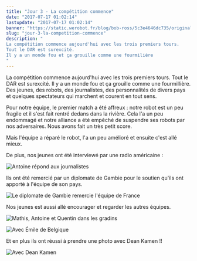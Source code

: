 ```yaml
---
title: "Jour 3 - La compétition commence"
date: "2017-07-17 01:02:14"
lastupdate: "2017-07-17 01:02:14"
banner: "https://static.werobot.fr/blog/bob-ross/5c3e4646dc735/original.jpg"
slug: "jour-3-la-competition-commence"
description: " 
La compétition commence aujourd'hui avec les trois premiers tours.
Tout le DAR est surexcité.
Il y a un monde fou et ça grouille comme une fourmilière
"
---
```

La compétition commence aujourd'hui avec les trois premiers tours.
Tout le DAR est surexcité.
Il y a un monde fou et ça grouille comme une fourmillière.
Des jeunes, des robots, des journalistes, des personnalités de divers pays et quelques spectateurs qui marchent et courent en tout sens.

Pour notre équipe, le premier match a été affreux : notre robot est un peu fragile et il s'est fait rentré dedans dans la rivière. Cela l'a un peu endommagé et notre alliance a été empêché de suspendre ses robots par nos adversaires.
Nous avons fait un très petit score.

Mais l'équipe a réparé le robot, l'a un peu amélioré et ensuite c'est allé mieux.

De plus, nos jeunes ont été interviewé par une radio américaine :

![Antoine répond aux journalistes](https://static.werobot.fr/blog/bob-ross/5c3e4646dc735/50.jpg "Antoine répond aux journalistes")

Ils ont été remercié par un diplomate de Gambie pour le soutien qu'ils ont apporté à l'équipe de son pays.

![Le diplomate de Gambie remercie l'équipe de France](https://static.werobot.fr/blog/bob-ross/5c3e4647815e5/50.jpg "Le diplomate de Gambie remercie l'équipe de France")

Nos jeunes est aussi allé encourager et regarder les autres équipes.

![Mathis, Antoine et Quentin dans les gradins](https://static.werobot.fr/blog/bob-ross/5c3e4648150f3/50.jpg "Mathis, Antoine et Quentin dans les gradins")

![Avec Émile de Belgique](https://static.werobot.fr/blog/bob-ross/5c3e4648aa802/50.jpg "Avec Émile de Belgique")

Et en plus ils ont réussi à prendre une photo avec Dean Kamen !!

![Avec Dean Kamen](https://static.werobot.fr/blog/bob-ross/5c3e46494e323/50.jpg "Avec Dean Kamen")
    